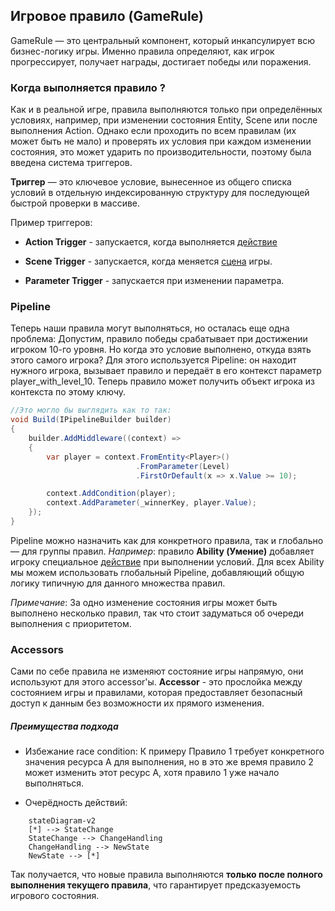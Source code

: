 ## Игровое правило (GameRule)

GameRule — это центральный компонент, который инкапсулирует всю бизнес-логику игры. Именно правила определяют, как игрок прогрессирует, получает награды, достигает победы или поражения.

### Когда выполняется правило ?

Как и в реальной игре, правила выполняются только при определённых условиях, например, при изменении состояния Entity, Scene или после выполнения Action. Однако если проходить по всем правилам (их может быть не мало) и проверять их условия при каждом изменении состояния, это может ударить по производительности, поэтому была введена система триггеров.

**Триггер** — это ключевое условие, вынесенное из общего списка условий в отдельную индексированную структуру для последующей быстрой проверки в массиве.

Пример триггеров:

* **Action Trigger** - запускается, когда выполняется [действие](./action.md)

* **Scene Trigger** - запускается, когда меняется [сцена](./scene.md) игры.

* **Parameter Trigger** - запускается при изменении параметра.

### Pipeline

Теперь наши правила могут выполняться, но осталась еще одна проблема:
Допустим, правило победы срабатывает при достижении игроком 10-го уровня. Но когда это условие выполнено, откуда взять этого самого игрока? 
Для этого используется Pipeline: он находит нужного игрока, вызывает правило и передаёт в его контекст параметр player_with_level_10. Теперь правило может получить объект игрока из контекста по этому ключу.

```csharp
//Это могло бы выглядить как то так:
void Build(IPipelineBuilder builder)
{
    builder.AddMiddleware((context) =>
    {
        var player = context.FromEntity<Player>()
                            .FromParameter(Level)
                            .FirstOrDefault(x => x.Value >= 10);

        context.AddCondition(player);
        context.AddParameter(_winnerKey, player.Value);
    });
}

```

Pipeline можно назначить как для конкретного правила, так и глобально — для группы правил.
*Например*: правило **Ability (Умение)** добавляет игроку специальное [действие](./action.md) при выполнении условий. Для всех Ability мы можем использовать глобальный Pipeline, добавляющий общую логику типичную для данного множества правил.

*Примечание*: 
За одно изменение состояния игры может быть выполнено несколько правил, так что стоит задуматься об очереди выполнения с приоритетом.

### Accessors

Сами по себе правила не изменяют состояние игры напрямую, они используют для этого accessor'ы.
 **Accessor** - это прослойка между состоянием игры и правилами, которая предоставляет безопасный доступ к данным без возможности их прямого изменения.

##### Преимущества подхода
* Избежание race condition: К примеру Правило 1 требует конкретного значения ресурса A для выполнения, но в это же время правило 2 может изменить этот ресурс А, хотя правило 1 уже начало выполняться.

* Очерёдность действий:

```mermaid
    stateDiagram-v2
    [*] --> StateChange
    StateChange --> ChangeHandling
    ChangeHandling --> NewState
    NewState --> [*]
```

Так получается, что новые правила выполняются **только после полного выполнения текущего правила**, что гарантирует предсказуемость игрового состояния.